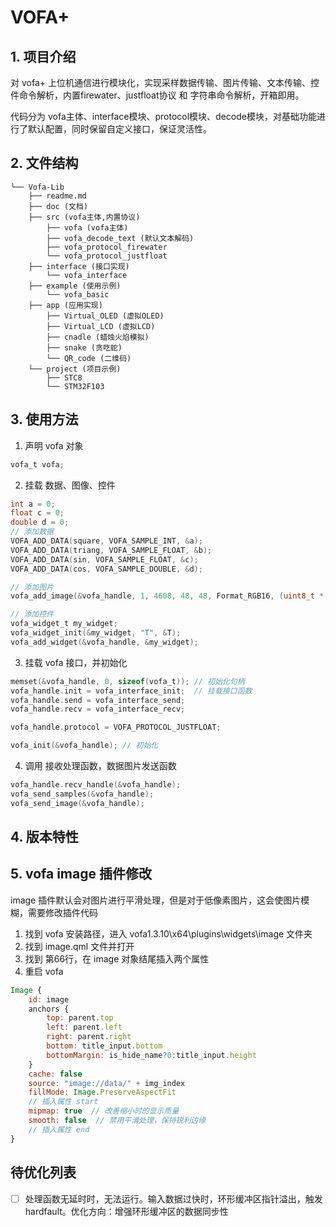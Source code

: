 # VOFA+

## 1. 项目介绍
对 vofa+ 上位机通信进行模块化，实现采样数据传输、图片传输、文本传输、控件命令解析，内置firewater、justfloat协议 和 字符串命令解析，开箱即用。

代码分为 vofa主体、interface模块、protocol模块、decode模块，对基础功能进行了默认配置，同时保留自定义接口，保证灵活性。

## 2. 文件结构

```
└── Vofa-Lib
    ├── readme.md
    ├── doc (文档)
    ├── src (vofa主体,内置协议)
        ├── vofa (vofa主体)
        ├── vofa_decode_text (默认文本解码)
        ├── vofa_protocol_firewater
        └── vofa_protocol_justfloat
    ├── interface (接口实现)
        └── vofa_interface
    ├── example (使用示例)
        └── vofa_basic
    ├── app (应用实现)
        ├── Virtual_OLED (虚拟OLED)
        ├── Virtual_LCD (虚拟LCD)
        ├── cnadle (蜡烛火焰模拟)
        ├── snake (贪吃蛇)
        └── QR_code (二维码)
    └── project (项目示例)
        ├── STC8
        └── STM32F103
```

## 3. 使用方法

1. 声明 vofa 对象
```c
vofa_t vofa;
```
2. 挂载 数据、图像、控件
```c
int a = 0;
float c = 0;
double d = 0; 
// 添加数据
VOFA_ADD_DATA(square, VOFA_SAMPLE_INT, &a);
VOFA_ADD_DATA(triang, VOFA_SAMPLE_FLOAT, &b);
VOFA_ADD_DATA(sin, VOFA_SAMPLE_FLOAT, &c);
VOFA_ADD_DATA(cos, VOFA_SAMPLE_DOUBLE, &d);

// 添加图片
vofa_add_image(&vofa_handle, 1, 4608, 48, 48, Format_RGB16, (uint8_t *)gImage_img); 

// 添加控件
vofa_widget_t my_widget;
vofa_widget_init(&my_widget, "T", &T);
vofa_add_widget(&vofa_handle, &my_widget);

```
3. 挂载 vofa 接口，并初始化
```c
memset(&vofa_handle, 0, sizeof(vofa_t)); // 初始化句柄
vofa_handle.init = vofa_interface_init;  // 挂载接口函数
vofa_handle.send = vofa_interface_send;
vofa_handle.recv = vofa_interface_recv;

vofa_handle.protocol = VOFA_PROTOCOL_JUSTFLOAT;

vofa_init(&vofa_handle); // 初始化
```
4. 调用 接收处理函数，数据图片发送函数
```c
vofa_handle.recv_handle(&vofa_handle);
vofa_send_samples(&vofa_handle);
vofa_send_image(&vofa_handle);
```


## 4. 版本特性


## 5. vofa image 插件修改
image 插件默认会对图片进行平滑处理，但是对于低像素图片，这会使图片模糊，需要修改插件代码
1. 找到 vofa 安装路径，进入 vofa1.3.10\x64\plugins\widgets\image 文件夹
2. 找到 image.qml 文件并打开
3. 找到 第66行，在 image 对象结尾插入两个属性
4. 重启 vofa
```qml
Image {
    id: image
    anchors {
        top: parent.top
        left: parent.left
        right: parent.right
        bottom: title_input.bottom
        bottomMargin: is_hide_name?0:title_input.height
    }
    cache: false
    source: "image://data/" + img_index
    fillMode: Image.PreserveAspectFit
    // 插入属性 start
    mipmap: true  // 改善缩小时的显示质量
    smooth: false  // 禁用平滑处理，保持锐利边缘
    // 插入属性 end
}
```

## 待优化列表

- [ ] 处理函数无延时时，无法运行。输入数据过快时，环形缓冲区指针溢出，触发hardfault。优化方向：增强环形缓冲区的数据同步性
